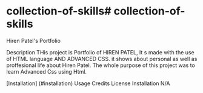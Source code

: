 # collection-of-skills# collection-of-skills
Hiren Patel's Portfolio

Description
THis project is Portfolio of HIREN PATEL, It s made with the use of HTML language AND ADVANCED CSS. it shows about personal as well as proffesional life about Hiren Patel. The whole purpose of this project was to learn Advanced Css using Html.


[Installation] (#installation)
Usage
Credits
License
Installation
N/A